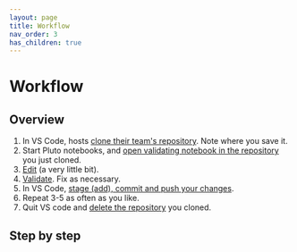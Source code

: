 ```yaml
---
layout: page
title: Workflow
nav_order: 3
has_children: true
---
```


# Workflow


## Overview

1. In VS Code, hosts [clone their team's repository](./cloning/).  Note where you save it.
2. Start Pluto notebooks, and [open validating notebook in the repository](./pluto/) you just cloned.
3. [Edit](./editing/) (a very little bit).
4. [Validate](./validating/).  Fix as necessary.
5. In VS Code, [stage (add), commit and push your changes](./committing/).
6. Repeat 3-5 as often as you like.
7. Quit VS code and [delete the repository](./cleanup/) you cloned.


## Step by step

